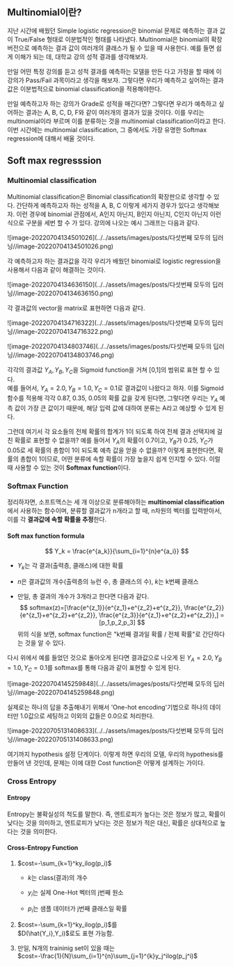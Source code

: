 

## Multinomial이란?

지난 시간에 배웠던 Simple logistic regression은 binomial 문제로 예측하는 결과 값이 True/False 형태로 이분법적인 형태를 나타냈다. Multinomial은 binomial의 확장 버전으로 예측하는 결과 값이 여러개의 클래스가 될 수 있을 때 사용한다. 예를 들면 쉽게 이해가 되는 데, 대학교 강의 성적 결과를 생각해보자. 

만일 어떤 특정 강의를 듣고 성적 결과를 예측하는 모델을 만든 다고 가정을 할 때에 이 강의가 Pass/Fail 과목이라고 생각을 해보자. 그렇다면 우리가 예측하고 싶어하는 결과값은 이분법적으로 binomial classification을 적용해야한다.

만일 예측하고자 하는 강의가 Grade로 성적을 매긴다면? 그렇다면 우리가 예측하고 싶어하는 결과는 A, B, C, D, F와 같이 여러개의 결과가 있을 것이다. 이를 우리는 multinomial이라 부르며 이를 분류하는 것을 multinomial classification이라고 한다. 이번 시간에는 multinomial classification, 그 중에서도 가장 유명한 Softmax regression에 대해서 배울 것이다.

## Soft max regresssion

### Multinomial classification

Multinomial classification은 Binomial classification의 확장판으로 생각할 수 있다. 간단하게 예측하고자 하는 성적을 A, B, C 이렇게 세가지 경우가 있다고 생각해보자. 이런 경우에 binomial 관점에서, A인지 아닌지, B인지 아닌지, C인지 아닌지 이런 식으로 구분을 세번 할 수 가 있다. 강의에 나오는 예시 그래프는 다음과 같다.

![image-20220704134501026](../../assets/images/posts/다섯번째 모두의 딥러닝//image-20220704134501026.png)

각 예측하고자 하는 결과값을 각각 우리가 배웠던 binomial로 logistic regression을 사용해서 다음과 같이 해결하는 것이다.

![image-20220704134636150](../../assets/images/posts/다섯번째 모두의 딥러닝//image-20220704134636150.png)

각 결과값의 vector을 matrix로 표현하면 다음과 같다.

![image-20220704134716322](../../assets/images/posts/다섯번째 모두의 딥러닝//image-20220704134716322.png)

![image-20220704134803746](../../assets/images/posts/다섯번째 모두의 딥러닝//image-20220704134803746.png)

각각의 결과값 $Y_A, Y_B, Y_C$을 Sigmoid function을 거쳐 [0,1]의 범위로 표현 할 수 있다.  
예를 들어서, $Y_A=2.0, Y_B=1.0, Y_C=0.1$로 결과값이 나왔다고 하자. 이를 Sigmoid 함수를 적용해 각각 0.87, 0.35, 0.05의 확률 값을 갖게 된다면, 그렇다면 우리는 $Y_A$ 예측 값이 가장 큰 값이기 때문에, 해당 입력 값에 대하여 분류는 A라고 예상할 수 있게 된다.

그런데 여기서 각 요소들의 전체 확률의 합계가 1이 되도록 하여 전체 결과 선택지에 걸친 확률로 표현할 수 없을까? 예를 들어서 $Y_A$의 확률이 0.7이고, $Y_B$가 0.25, $Y_C$가 0.05로 세 확률의 총합이 1이 되도록 예측 값을 얻을 수 없을까? 이렇게 표현한다면, 확률의 총합이 1이므로, 어떤 분류에 속할 확률이 가장 높을지 쉽게 인지할 수 있다. 이럴 때 사용할 수 있는 것이 **Softmax function**이다.







### Softmax Function

정리하자면, 소프트맥스는 세 개 이상으로 분류해야하는 **multinomial classification**에서 사용하는 함수이며, 분류할 결과값가 n개라고 할 때, n차원의 벡터를 입력받아서, 이를 각 **결과값에 속할 확률을 추정**한다.

#### Soft max function formula

$$
Y_k = \frac{e^{a_k}}{\sum_{i=1}^{n}e^{a_i}}
$$

- $Y_k$는 각 결과(출력층, 클래스)에 대한 확률

- $n$은 결과값의 개수(출력층의 뉴런 수, 총 클래스의 수), $k$는 k번째 클래스

- 만일, 총 결과의 개수가 3개라고 한다면 다음과 같다.
  $$
  softmax(z)=[\frac{e^{z_1}}{e^{z_1}+e^{z_2}+e^{z_2}},
              \frac{e^{z_2}}{e^{z_1}+e^{z_2}+e^{z_2}},
              \frac{e^{z_3}}{e^{z_1}+e^{z_2}+e^{z_2}},]
              =[p_1,p_2,p_3]
  $$
  위의 식을 보면, softmax function은 "k번째 결과일 확률 / 전체 확률"로 간단하다는 것을 알 수 있다.



다시 위에서 예를 들었던 것으로 돌아오게 된다면 결과값으로 나오게 된 $Y_A=2.0, Y_B=1.0, Y_C=0.1$를 softmax를 통해 다음과 같이 표현할 수 있게 된다.

![image-20220704145259848](../../assets/images/posts/다섯번째 모두의 딥러닝//image-20220704145259848.png)



실제로는 하나의 답을 추출해내기 위해서 'One-hot encoding'기법으로 하나의 데이터만 1.0값으로 세팅하고 이외의 값들은 0.0으로 처리한다.

![image-20220705131408633](../../assets/images/posts/다섯번째 모두의 딥러닝//image-20220705131408633.png)

여기까지 hypothesis 설정 단계이다. 이렇게 하면 우리의 모델, 우리의 hypothesis를 만들어 낸 것인데, 문제는 이에 대한 Cost function은 어떻게 설계하는 가이다. 



### Cross Entropy

#### Entropy

Entropy는 불확실성의 척도를 말한다. 즉, 엔트로피가 높다는 것은 정보가 많고, 확률이 낮다는 것을 의미하고, 엔트로피가 낮다는 것은 정보가 적은 대신, 확률은 상대적으로 높다는 것을 의미한다.



#### Cross-Entropy Function

1. $cost=-\sum_{k=1}^ky_ilog(p_i)$

   - $k$는 class(결과)의 개수

   - $y_i$는 실제 One-Hot 벡터의 j번째 원소

   - $p_i$는 샘플 데이터가 j번째 클래스일 확률



2.  $cost=-\sum_{k=1}^ky_ilog(p_i)$를   
   $D(\hat{Y_i},Y_i)$로도 표현 가능함.
3. 만일, N개의 traininig set이 있을 때는  
   $cost=-\frac{1}{N}\sum_{i=1}^{n}\sum_{j=1}^{k}y_j^ilog(p_j^i)$ 
